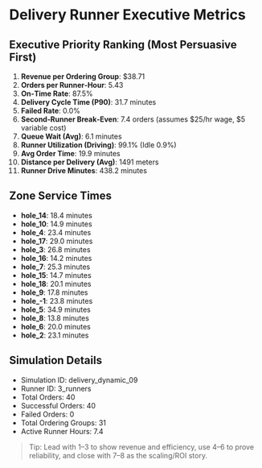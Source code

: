# Delivery Runner Executive Metrics

## Executive Priority Ranking (Most Persuasive First)
1. **Revenue per Ordering Group**: $38.71
2. **Orders per Runner‑Hour**: 5.43
3. **On‑Time Rate**: 87.5%
4. **Delivery Cycle Time (P90)**: 31.7 minutes
5. **Failed Rate**: 0.0%
6. **Second‑Runner Break‑Even**: 7.4 orders (assumes $25/hr wage, $5 variable cost)
7. **Queue Wait (Avg)**: 6.1 minutes
8. **Runner Utilization (Driving)**: 99.1% (Idle 0.9%)
9. **Avg Order Time**: 19.9 minutes
10. **Distance per Delivery (Avg)**: 1491 meters
11. **Runner Drive Minutes**: 438.2 minutes

## Zone Service Times
- **hole_14**: 18.4 minutes
- **hole_10**: 14.9 minutes
- **hole_4**: 23.4 minutes
- **hole_17**: 29.0 minutes
- **hole_3**: 26.8 minutes
- **hole_16**: 14.2 minutes
- **hole_7**: 25.3 minutes
- **hole_15**: 14.7 minutes
- **hole_18**: 20.1 minutes
- **hole_9**: 17.8 minutes
- **hole_-1**: 23.8 minutes
- **hole_5**: 34.9 minutes
- **hole_8**: 13.8 minutes
- **hole_6**: 20.0 minutes
- **hole_2**: 23.1 minutes


## Simulation Details
- Simulation ID: delivery_dynamic_09
- Runner ID: 3_runners
- Total Orders: 40
- Successful Orders: 40
- Failed Orders: 0
- Total Ordering Groups: 31
- Active Runner Hours: 7.4

> Tip: Lead with 1–3 to show revenue and efficiency, use 4–6 to prove reliability, and close with 7–8 as the scaling/ROI story.
